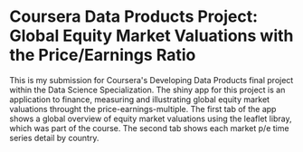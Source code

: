 # Coursera Data Products Project: Global Equity Market Valuations with the Price/Earnings Ratio

This is my submission for Coursera's Developing Data Products final project within the Data Science Specialization.
The shiny app for this project is an application to finance, measuring and illustrating global equity market valuations throught the price-earnings-multiple. The first tab of the app shows a global overview of equity market valuations using the leaflet libray, which was part of the course. The second tab shows each market p/e time series detail by country.
